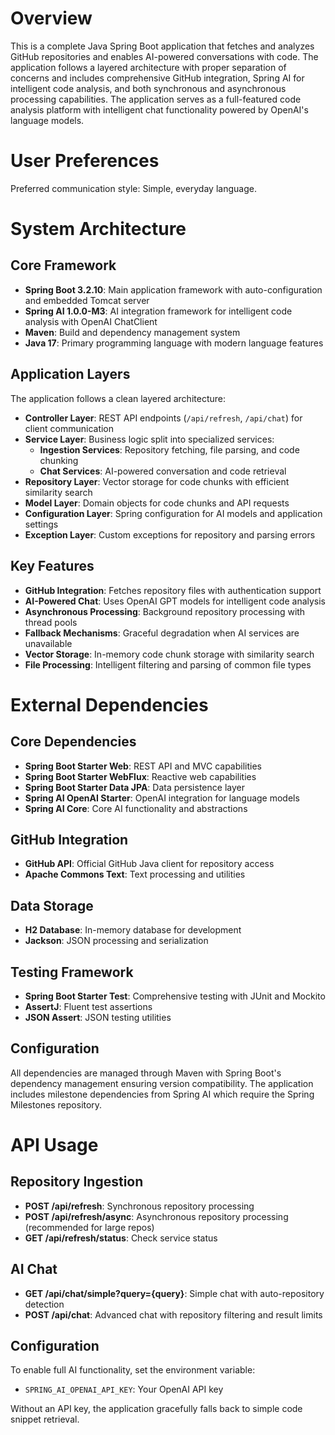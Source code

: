 # Overview

This is a complete Java Spring Boot application that fetches and analyzes GitHub repositories and enables AI-powered conversations with code. The application follows a layered architecture with proper separation of concerns and includes comprehensive GitHub integration, Spring AI for intelligent code analysis, and both synchronous and asynchronous processing capabilities. The application serves as a full-featured code analysis platform with intelligent chat functionality powered by OpenAI's language models.

# User Preferences

Preferred communication style: Simple, everyday language.

# System Architecture

## Core Framework
- **Spring Boot 3.2.10**: Main application framework with auto-configuration and embedded Tomcat server
- **Spring AI 1.0.0-M3**: AI integration framework for intelligent code analysis with OpenAI ChatClient
- **Maven**: Build and dependency management system
- **Java 17**: Primary programming language with modern language features

## Application Layers
The application follows a clean layered architecture:

- **Controller Layer**: REST API endpoints (`/api/refresh`, `/api/chat`) for client communication
- **Service Layer**: Business logic split into specialized services:
  - **Ingestion Services**: Repository fetching, file parsing, and code chunking
  - **Chat Services**: AI-powered conversation and code retrieval
- **Repository Layer**: Vector storage for code chunks with efficient similarity search
- **Model Layer**: Domain objects for code chunks and API requests
- **Configuration Layer**: Spring configuration for AI models and application settings
- **Exception Layer**: Custom exceptions for repository and parsing errors

## Key Features
- **GitHub Integration**: Fetches repository files with authentication support
- **AI-Powered Chat**: Uses OpenAI GPT models for intelligent code analysis
- **Asynchronous Processing**: Background repository processing with thread pools
- **Fallback Mechanisms**: Graceful degradation when AI services are unavailable
- **Vector Storage**: In-memory code chunk storage with similarity search
- **File Processing**: Intelligent filtering and parsing of common file types

# External Dependencies

## Core Dependencies
- **Spring Boot Starter Web**: REST API and MVC capabilities
- **Spring Boot Starter WebFlux**: Reactive web capabilities
- **Spring Boot Starter Data JPA**: Data persistence layer
- **Spring AI OpenAI Starter**: OpenAI integration for language models
- **Spring AI Core**: Core AI functionality and abstractions

## GitHub Integration
- **GitHub API**: Official GitHub Java client for repository access
- **Apache Commons Text**: Text processing and utilities

## Data Storage
- **H2 Database**: In-memory database for development
- **Jackson**: JSON processing and serialization

## Testing Framework
- **Spring Boot Starter Test**: Comprehensive testing with JUnit and Mockito
- **AssertJ**: Fluent test assertions
- **JSON Assert**: JSON testing utilities

## Configuration
All dependencies are managed through Maven with Spring Boot's dependency management ensuring version compatibility. The application includes milestone dependencies from Spring AI which require the Spring Milestones repository.

# API Usage

## Repository Ingestion
- **POST /api/refresh**: Synchronous repository processing
- **POST /api/refresh/async**: Asynchronous repository processing (recommended for large repos)
- **GET /api/refresh/status**: Check service status

## AI Chat
- **GET /api/chat/simple?query={query}**: Simple chat with auto-repository detection
- **POST /api/chat**: Advanced chat with repository filtering and result limits

## Configuration
To enable full AI functionality, set the environment variable:
- `SPRING_AI_OPENAI_API_KEY`: Your OpenAI API key

Without an API key, the application gracefully falls back to simple code snippet retrieval.